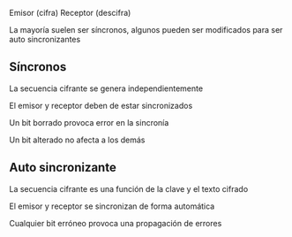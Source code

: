 Emisor (cifra)
Receptor (descifra)

La mayoría suelen ser síncronos, algunos pueden ser modificados para ser auto sincronizantes

## Síncronos
La secuencia cifrante se genera independientemente

El emisor y receptor deben de estar sincronizados

Un bit borrado provoca error en la sincronía 

Un bit alterado no afecta a los demás 


## Auto sincronizante

La secuencia cifrante es una función de la clave y el texto cifrado 

El emisor y receptor se sincronizan de forma automática

Cualquier bit erróneo provoca una propagación de errores


